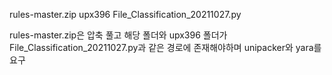 rules-master.zip
upx396
File_Classification_20211027.py

rules-master.zip은 압축 풀고 해당 폴더와 upx396 폴더가 File_Classification_20211027.py과 같은 경로에 존재해야하며 unipacker와 yara를 요구
